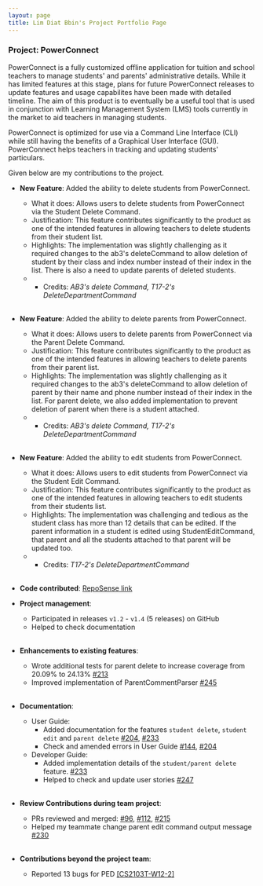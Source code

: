 ```yaml
---
layout: page
title: Lim Diat Bbin's Project Portfolio Page
---
```


### Project: PowerConnect

PowerConnect is a fully customized offline application for tuition and school teachers to manage students' and parents' administrative details. While it has limited features at this stage, plans for future PowerConnect releases to update features and usage capabilites have been made with detailed timeline.
The aim of this product is to eventually be a useful tool that is used in conjunction with Learning Management System (LMS) tools currently in the market to aid teachers in managing students. <br>

PowerConnect is optimized for use via a Command Line Interface (CLI) while still having the benefits of a Graphical User Interface (GUI). PowerConnect helps teachers in tracking and updating students' particulars.

Given below are my contributions to the project.

* **New Feature**: Added the ability to delete students from PowerConnect.
  * What it does: Allows users to delete students from PowerConnect via the Student Delete Command.
  * Justification: This feature contributes significantly to the product as one of the intended features in allowing teachers to delete students from their student list.
  * Highlights: The implementation was slightly challenging as it required changes to the ab3's deleteCommand to allow deletion of student by their class and index number instead of their index in the list. There is also a need to update parents of deleted students.
  * * Credits: *AB3's delete Command, T17-2's DeleteDepartmentCommand*
    <br><br>

* **New Feature**: Added the ability to delete parents from PowerConnect.
  * What it does: Allows users to delete parents from PowerConnect via the Parent Delete Command.
  * Justification: This feature contributes significantly to the product as one of the intended features in allowing teachers to delete parents from their parent list.
  * Highlights: The implementation was slightly challenging as it required changes to the ab3's deleteCommand to allow deletion of parent by their name and phone number instead of their index in the list. For parent delete, we also added implementation to prevent deletion of parent when there is a student attached.
  * * Credits: *AB3's delete Command, T17-2's DeleteDepartmentCommand*
      <br><br>

* **New Feature**: Added the ability to edit students from PowerConnect.
  * What it does: Allows users to edit students from PowerConnect via the Student Edit Command.
  * Justification: This feature contributes significantly to the product as one of the intended features in allowing teachers to edit students from their students list.
  * Highlights: The implementation was challenging and tedious as the student class has more than 12 details that can be edited. If the parent information in a student is edited using StudentEditCommand, that parent and all the students attached to that parent will be updated too.
  * * Credits: *T17-2's DeleteDepartmentCommand*
      <br><br>

* **Code contributed**: [RepoSense link](https://nus-cs2103-ay2223s2.github.io/tp-dashboard/?search=T09-1&sort=groupTitle&sortWithin=title&timeframe=commit&mergegroup=&groupSelect=groupByRepos&breakdown=true&checkedFileTypes=docs~functional-code~test-code~other&since=2023-02-17&tabOpen=true&tabType=authorship&zFR=false&tabAuthor=Diatbbin&tabRepo=AY2223S2-CS2103T-T09-1%2Ftp%5Bmaster%5D&authorshipIsMergeGroup=false&authorshipFileTypes=docs~functional-code~test-code~other&authorshipIsBinaryFileTypeChecked=false&authorshipIsIgnoredFilesChecked=false)

* **Project management**:
  * Participated in releases `v1.2` - `v1.4` (5 releases) on GitHub 
  * Helped to check documentation <br><br>

* **Enhancements to existing features**:
    * Wrote additional tests for parent delete to increase coverage from 20.09% to 24.13% [\#213](https://github.com/AY2223S2-CS2103T-T09-1/tp/pull/213)
    * Improved implementation of ParentCommentParser [\#245](https://github.com/AY2223S2-CS2103T-T09-1/tp/pull/245) <br><br>

* **Documentation**:
    * User Guide:
        * Added documentation for the features `student delete`, `student edit` and `parent delete` [\#204](https://github.com/AY2223S2-CS2103T-T09-1/tp/pull/204),  [\#233](https://github.com/AY2223S2-CS2103T-T09-1/tp/pull/233)
        * Check and amended errors in User Guide [\#144](https://github.com/AY2223S2-CS2103T-T09-1/tp/pull/144), [\#204](https://github.com/AY2223S2-CS2103T-T09-1/tp/pull/204)
    * Developer Guide:
      * Added implementation details of the `student/parent delete` feature. [\#233](https://github.com/AY2223S2-CS2103T-T09-1/tp/pull/233) 
      * Helped to check and update user stories [\#247](https://github.com/AY2223S2-CS2103T-T09-1/tp/pull/247) <br><br>
      
* **Review Contributions during team project**:
  * PRs reviewed and merged: [\#96](https://github.com/AY2223S2-CS2103T-T09-1/tp/pull/96), [\#112](https://github.com/AY2223S2-CS2103T-T09-1/tp/pull/112), [\#215](https://github.com/AY2223S2-CS2103T-T09-1/tp/pull/215) 
  * Helped my teammate change parent edit command output message [\#230](https://github.com/AY2223S2-CS2103T-T09-1/tp/pull/230) <br><br>
  
* **Contributions beyond the project team**:
  * Reported 13 bugs for PED [[CS2103T-W12-2]](https://github.com/Diatbbin/ped/issues) <br><br>
